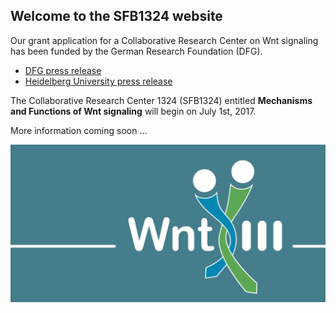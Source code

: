 ## Welcome to the SFB1324 website

Our grant application for a Collaborative Research Center on Wnt signaling has been funded by the German Research Foundation (DFG). 

* [DFG press release](http://www.dfg.de/service/presse/pressemitteilungen/2017/pressemitteilung_nr_16/index.html)
* [Heidelberg University press release](http://www.uni-heidelberg.de/presse/news2017/pm20170526_new-collaborative-research-center-on-a-fundamental-signaling-pathway-in-development-and-disease.html)

The Collaborative Research Center 1324 (SFB1324) entitled **Mechanisms and Functions of Wnt signaling** will begin on July 1st, 2017.

More information coming soon ...
  
  
![logo](wnt-sfb1324.png)
